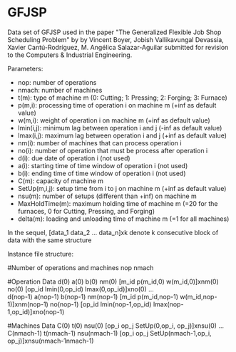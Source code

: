 # GFJSP
Data set of GFJSP used in the paper "The Generalized Flexible Job Shop Scheduling Problem" by by 
Vincent Boyer, Jobish Vallikavungal Devassia, Xavier Cantú-Rodríguez, M. Angélica Salazar-Aguilar submitted for revision to the Computers & Industrial Engineering.


Parameters:
- nop: number of operations
- nmach: number of machines
- t(m): type of machine m (0: Cutting; 1: Pressing; 2: Forging; 3: Furnace)
- p(m,i): processing time of operation i on machine m (+inf as default value)
- w(m,i): weight of operation i on machine m (+inf as default value)
- lmin(i,j): minimum lag between operation i and j (-inf as default value)
- lmax(i,j): maximum lag between operation i and j (+inf as default value)
- nm(i): number of machines that can process operation i
- no(i): number of operation that must be process after operation i
- d(i): due date of operation i (not used)
- a(i): starting time of time window of operation i (not used)
- b(i): ending time of time window of operation i (not used)
- C(m): capacity of machine m
- SetUp(m,i,j): setup time from i to j on machine m (+inf as default value)
- nsu(m): number of setups (different than +inf) on machine m
- MaxHoldTime(m): maximum holding time of machine m (=20 for the furnaces, 0 for Cutting, Pressing, and Forging)
- delta(m): loading and unloading time of machine m (=1 for all machines)

In the sequel, [data_1 data_2 ... data_n]xk denote k consecutive block of data with the same structure

Instance file structure:

#Number of operations and machines
nop nmach

#Operation Data
d(0) a(0) b(0) nm(0) [m_id p(m_id,0) w(m_id,0)]xnm(0) no(0) [op_id lmin(0,op_id) lmax(0,op_id)]xno(0)
...             
d(nop-1) a(nop-1) b(nop-1) nm(nop-1) [m_id p(m_id,nop-1) w(m_id,nop-1)]xnm(nop-1) no(nop-1) [op_id lmin(nop-1,op_id) lmax(nop-1,op_id)]xno(nop-1)

#Machines Data
C(0) t(0)  nsu(0) [op_i op_j SetUp(0,op_i, op_j)]xnsu(0)
...
C(nmach-1) t(nmach-1)  nsu(nmach-1) [op_i op_j SetUp(nmach-1,op_i, op_j)]xnsu(nmach-1nmach-1)


